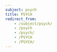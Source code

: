```yaml
---
subject: psych
title: PSYCH
redirect_from:
    - /subject/psych/
    - /psych
    - /psych/
    - /PSYCH
    - /PSYCH/
---
```

